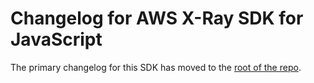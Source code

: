 # Changelog for AWS X-Ray SDK for JavaScript

The primary changelog for this SDK has moved to the [root of the repo](https://github.com/aws/aws-xray-sdk-node/blob/master/CHANGELOG.md).
